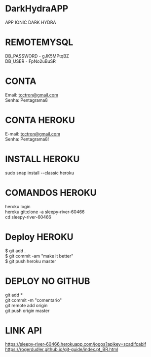 # DarkHydraAPP
APP IONIC DARK HYDRA

# REMOTEMYSQL
DB_PASSWORD - gJK5MPtqBZ<br>
DB_USER - FpNo2uBuSR

# CONTA
Email: tcctron@gmail.com<br>
Senha: Pentagrama8

# CONTA HEROKU
E-mail: tcctron@gmail.com<br>
Senha: Pentagrama8!

# INSTALL HEROKU
sudo snap install --classic heroku<br>

# COMANDOS HEROKU
heroku login<br>
heroku git:clone -a sleepy-river-60466<br>
cd sleepy-river-60466<br>

# Deploy HEROKU
$ git add . <br>
$ git commit -am "make it better"<br>
$ git push heroku master<br>

# DEPLOY NO GITHUB
git add *<br>
git commit -m "comentario"<br>
git remote add origin <servidor><br>
git push origin master<br>

# LINK API
https://sleepy-river-60466.herokuapp.com/jogos?apikey=scadifcabif<br>
https://rogerdudler.github.io/git-guide/index.pt_BR.html
